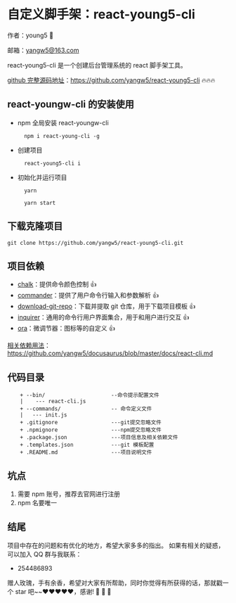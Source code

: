 # 自定义脚手架：react-young5-cli

作者：young5 :baby:

邮箱：yangw5@163.com

react-young5-cli 是一个创建后台管理系统的 react 脚手架工具。

[github 完整源码地址](https://github.com/yangw5/react-young5-cli)：https://github.com/yangw5/react-young5-cli 🔥🔥🔥

## react-youngw-cli 的安装使用

- npm 全局安装 react-youngw-cli

        npm i react-young-cli -g

- 创建项目

        react-young5-cli i

- 初始化并运行项目

        yarn

        yarn start

## 下载克隆项目

    git clone https://github.com/yangw5/react-young5-cli.git

## 项目依赖

- [chalk]()：提供命令颜色控制 👍
- [commander](https://github.com/tj/commander.js/blob/master/Readme_zh-CN.md#commanderjs)：提供了用户命令行输入和参数解析 👍
- [download-git-repo]()：下载并提取 git 仓库，用于下载项目模板 👍
- [inquirer]()：通用的命令行用户界面集合，用于和用户进行交互 👍
- [ora]()：微调节器：图标等的自定义 👍

[相关依赖用法](https://github.com/yangw5/docusaurus/blob/master/docs/react-cli.md)：https://github.com/yangw5/docusaurus/blob/master/docs/react-cli.md

## 代码目录

        + --bin/                     --命令提示配置文件
        |    --- react-cli.js
        + --commands/                -- 命令定义文件
        |   --- init.js
        + .gitignore                 ---git提交忽略文件
        + .npmignore                 ---npm提交忽略文件
        + .package.json              ---项目信息及相关依赖文件
        + .templates.json            ---git 模板配置
        + .README.md                 ---项目说明文件

## 坑点

1. 需要 npm 账号，推荐去官网进行注册
2. npm 名要唯一

## 结尾

项目中存在的问题和有优化的地方，希望大家多多的指出。
如果有相关的疑惑，可以加入 QQ 群与我联系：

- 254486893

赠人玫瑰，手有余香，希望对大家有所帮助，同时你觉得有所获得的话，那就戳一个 star 吧~~❤️❤️❤️❤️❤️，感谢! :pray: :pray: :pray:
